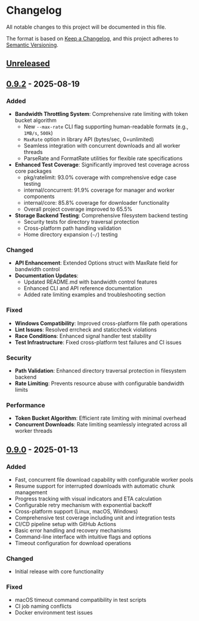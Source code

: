 # Changelog

All notable changes to this project will be documented in this file.

The format is based on [Keep a Changelog](https://keepachangelog.com/en/1.1.0/),
and this project adheres to [Semantic Versioning](https://semver.org/spec/v2.0.0.html).

## [Unreleased]

## [0.9.2] - 2025-08-19

### Added
- **Bandwidth Throttling System**: Comprehensive rate limiting with token bucket algorithm
  - New `--max-rate` CLI flag supporting human-readable formats (e.g., `1MB/s`, `500k`)
  - `MaxRate` option in library API (bytes/sec, 0=unlimited)  
  - Seamless integration with concurrent downloads and all worker threads
  - ParseRate and FormatRate utilities for flexible rate specifications
- **Enhanced Test Coverage**: Significantly improved test coverage across core packages
  - pkg/ratelimit: 93.0% coverage with comprehensive edge case testing
  - internal/concurrent: 91.9% coverage for manager and worker components
  - internal/core: 85.8% coverage for downloader functionality
  - Overall project coverage improved to 65.5%
- **Storage Backend Testing**: Comprehensive filesystem backend testing
  - Security tests for directory traversal protection
  - Cross-platform path handling validation
  - Home directory expansion (`~/`) testing

### Changed
- **API Enhancement**: Extended Options struct with MaxRate field for bandwidth control
- **Documentation Updates**: 
  - Updated README.md with bandwidth control features
  - Enhanced CLI and API reference documentation
  - Added rate limiting examples and troubleshooting section

### Fixed
- **Windows Compatibility**: Improved cross-platform file path operations
- **Lint Issues**: Resolved errcheck and staticcheck violations
- **Race Conditions**: Enhanced signal handler test stability
- **Test Infrastructure**: Fixed cross-platform test failures and CI issues

### Security
- **Path Validation**: Enhanced directory traversal protection in filesystem backend
- **Rate Limiting**: Prevents resource abuse with configurable bandwidth limits

### Performance
- **Token Bucket Algorithm**: Efficient rate limiting with minimal overhead
- **Concurrent Downloads**: Rate limiting seamlessly integrated across all worker threads

## [0.9.0] - 2025-01-13

### Added
- Fast, concurrent file download capability with configurable worker pools
- Resume support for interrupted downloads with automatic chunk management
- Progress tracking with visual indicators and ETA calculation
- Configurable retry mechanism with exponential backoff
- Cross-platform support (Linux, macOS, Windows)
- Comprehensive test coverage including unit and integration tests
- CI/CD pipeline setup with GitHub Actions
- Basic error handling and recovery mechanisms
- Command-line interface with intuitive flags and options
- Timeout configuration for download operations

### Changed
- Initial release with core functionality

### Fixed
- macOS timeout command compatibility in test scripts
- CI job naming conflicts
- Docker environment test issues

[Unreleased]: https://github.com/forest6511/gdl/compare/v0.9.2...HEAD
[0.9.2]: https://github.com/forest6511/gdl/compare/v0.9.0...v0.9.2
[0.9.0]: https://github.com/forest6511/gdl/releases/tag/v0.9.0